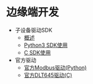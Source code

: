 # 边缘端开发


  - 子设备驱动SDK  
    - [概述](/uiot-edge/edge_development/subdev_driver_SDK/overview.md) 
    - [Python3 SDK使用](/uiot-edge/edge_development/subdev_driver_SDK/python3_SDK_intro.md)
    - [C SDK使用](/uiot-edge/edge_development/subdev_driver_SDK/C_SDK_intro.md)
  - 官方驱动
    - [官方Modbus驱动(Python)](/uiot-edge/edge_development/offical_driver/offical_modbus_driver.md)
    - [官方DLT645驱动(C)](/uiot-edge/edge_development/offical_driver/offical_dlt645_driver.md)